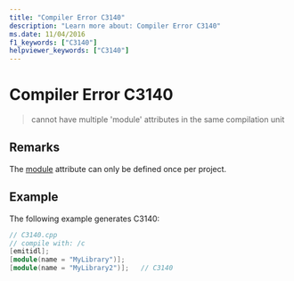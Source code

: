 ```yaml
---
title: "Compiler Error C3140"
description: "Learn more about: Compiler Error C3140"
ms.date: 11/04/2016
f1_keywords: ["C3140"]
helpviewer_keywords: ["C3140"]
---
```

# Compiler Error C3140

> cannot have multiple 'module' attributes in the same compilation unit

## Remarks

The [module](../../windows/attributes/module-cpp.md) attribute can only be defined once per project.

## Example

The following example generates C3140:

```cpp
// C3140.cpp
// compile with: /c
[emitidl];
[module(name = "MyLibrary")];
[module(name = "MyLibrary2")];   // C3140
```
